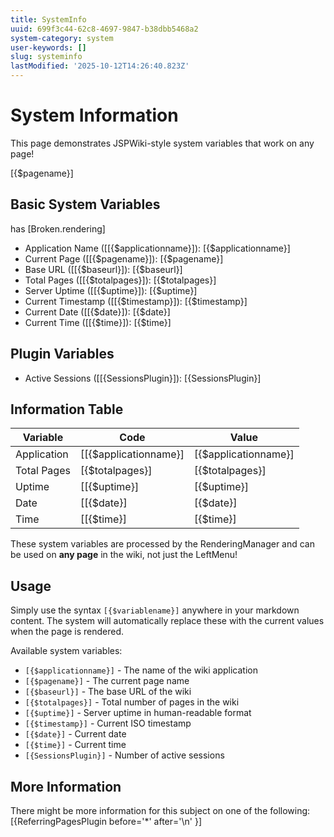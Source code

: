```yaml
---
title: SystemInfo
uuid: 699f3c44-62c8-4697-9847-b38dbb5468a2
system-category: system
user-keywords: []
slug: systeminfo
lastModified: '2025-10-12T14:26:40.823Z'
---
```

# System Information

This page demonstrates JSPWiki-style system variables that work on any page!

[{$pagename}]

## Basic System Variables
has [Broken.rendering]
- Application Name ([[{$applicationname}]): [{$applicationname}]
- Current Page ([[{$pagename}]): [{$pagename}]
- Base URL ([[{$baseurl}]): [{$baseurl}]
- Total Pages ([[{$totalpages}]): [{$totalpages}]
- Server Uptime ([[{$uptime}]): [{$uptime}]
- Current Timestamp ([[{$timestamp}]): [{$timestamp}]
- Current Date ([[{$date}]): [{$date}]
- Current Time ([[{$time}]): [{$time}]

## Plugin Variables

- Active Sessions ([[{SessionsPlugin}]): [{SessionsPlugin}]

## Information Table

| Variable | Code | Value
|---- |----  |---- 
| Application | [[{$applicationname}] | [{$applicationname}] |
| Total Pages | [{$totalpages}] | [{$totalpages}]
| Uptime | [[{$uptime}] | [{$uptime}] 
| Date | [[{$date}] | [{$date}] 
| Time | [[{$time}] | [{$time}] 

These system variables are processed by the RenderingManager and can be used on **any page** in the wiki, not just the LeftMenu!

## Usage

Simply use the syntax `[{$variablename}]` anywhere in your markdown content. The system will automatically replace these with the current values when the page is rendered.

Available system variables:
- `[{$applicationname}]` - The name of the wiki application
- `[{$pagename}]` - The current page name
- `[{$baseurl}]` - The base URL of the wiki
- `[{$totalpages}]` - Total number of pages in the wiki
- `[{$uptime}]` - Server uptime in human-readable format
- `[{$timestamp}]` - Current ISO timestamp
- `[{$date}]` - Current date
- `[{$time}]` - Current time
- `[{SessionsPlugin}]` - Number of active sessions

## More Information
There might be more information for this subject on one of the following:
[{ReferringPagesPlugin before='*' after='\n' }]
